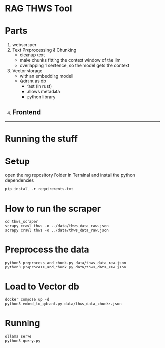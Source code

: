 # RAG THWS Tool

# Parts
1. webscraper
2. Text Preprocessing & Chunking
    - cleanup text
    - make chunks fitting the context window of the llm
    - overlapping 1 sentence, so the model gets the context
3. Vector storage
    - with an embedding modell
    - Qdrant as db
        - fast (in rust)
        - allows metadata
        - python library
4. Frontend
    - 

---

# Running the stuff

# Setup

open the rag repository Folder in Terminal and install the python dependencies

```shell
pip install -r requirements.txt
```

# How to run the scraper

```shell
cd thws_scraper
scrapy crawl thws -o ../data/thws_data_raw.json
scrapy crawl thws -o ../data/thws_data_raw.json
```

# Preprocess the data
```shell
python3 preprocess_and_chunk.py data/thws_data_raw.json
python3 preprocess_and_chunk.py data/thws_data_raw.json
```

# Load to Vector db
```shell
docker compose up -d
python3 embed_to_qdrant.py data/thws_data_chunks.json
```

# Running
```shell
ollama serve
python3 query.py
```
